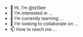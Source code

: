 - 👋 Hi, I’m @tz0ker
- 👀 I’m interested in ...
- 🌱 I’m currently learning ...
- 💞️ I’m looking to collaborate on ...
- 📫 How to reach me ...

<!---
tz0ker/tz0ker is a ✨ special ✨ repository because its `README.md` (this file) appears on your GitHub profile.
You can click the Preview link to take a look at your changes.
--->
